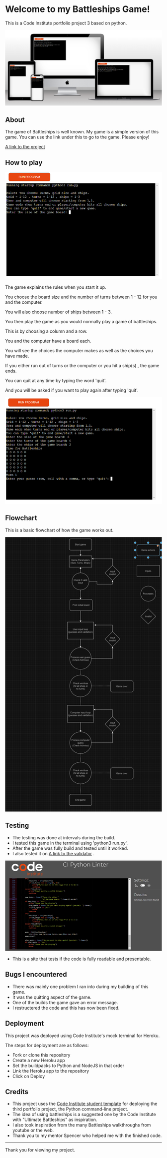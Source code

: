 # Welcome to my Battleships Game!

This is a Code Institute portfolio project 3 based on python.

![image of battleships app on multi-platforms](readme-images/Battleships-mockup.png)

## About

The game of Battleships is well known. My game is a simple version of this game. You can use the link under this to go to the game. Please enjoy!

[A link to the project](https://milestone-project-3-landfish-68935be59d7a.herokuapp.com/)

## How to play

![image of battleships app at start](readme-images/Battleships-opening.png)

The game explains the rules when you start it up.

You choose the board size and the number of turns between 1 - 12 for you and the computer.

You will also choose number of ships between 1 - 3.

You then play the game as you would normally play a game of battleships.

This is by choosing a column and a row.

You and the computer have a board each.

You will see the choices the computer makes as well as the choices you have made.

If you either run out of turns or the computer or you hit a ship(s) , the game ends.

You can quit at any time by typing the word 'quit'.

And you will be asked if you want to play again after typing 'quit'.

![image of battleships app mid way](readme-images/Battleships-game.png)

## Flowchart

This is a basic flowchart of how the game works out.

![image of battleships flowchart](readme-images/Battleships-flowchart.png)


## Testing

- The testing was done at intervals during the build.
- I tested this game in the terminal using 'python3 run.py'.
- After the game was fully build and tested until it worked.
- I also tested it on [A link to the validator](https://pep8ci.herokuapp.com/) . 

![image of battleships app tested on Pep8 online validator](readme-images/pep8ci-Battleships.png)

- This is a site that tests if the code is fully readable and presentable.

## Bugs I encountered

- There was mainly one problem I ran into during my building of this game.
- It was the quitting aspect of the game.
- One of the builds the game gave an error message.
- I restructered the code and this has now been fixed.

## Deployment

This project was deployed using Code Institute's mock terminal for Heroku.

The steps for deployment are as follows:
- Fork or clone this repository
- Create a new Heroku app
- Set the buildpacks to Python and NodeJS in that order
- Link the Heroku app to the repository
- Click on Deploy

## Credits

- This project uses the [Code Institute student template](https://github.com/Code-Institute-Org/python-essentials-template) for deploying the third portfolio project, the Python command-line project.
- The idea of using battleships is a suggested one by the Code Institute with "Ultimate Battleships" as inspiration.
- I also took inspiration from the many Battleships walkthroughs from youtube or the web.
- Thank you to my mentor Spencer who helped me with the finished code.

-----
Thank you for viewing my project.